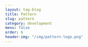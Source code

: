 ```yaml
---
layout: tag-blog
title: Pattern
slug: pattern
category: development
menu: false
order: 6
header-img: "/img/pattern-logo.png"
---
```

